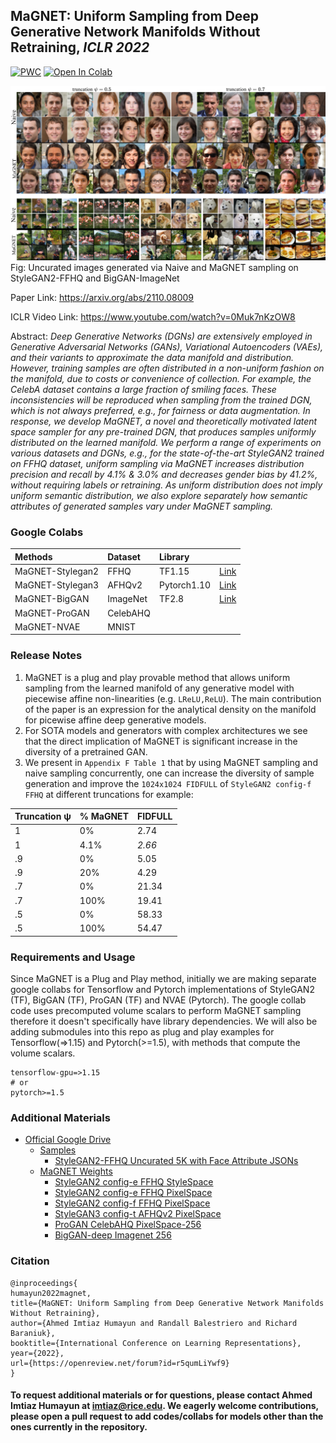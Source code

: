 ## MaGNET: Uniform Sampling from Deep Generative Network Manifolds Without Retraining, _ICLR 2022_
[![PWC](https://img.shields.io/endpoint.svg?url=https://paperswithcode.com/badge/magnet-uniform-sampling-from-deep-generative-1/image-generation-on-ffhq-1024-x-1024)](https://paperswithcode.com/sota/image-generation-on-ffhq-1024-x-1024?p=magnet-uniform-sampling-from-deep-generative-1)
[![Open In Colab](https://colab.research.google.com/assets/colab-badge.svg)](https://colab.research.google.com/drive/1r6QX8jYe1tsQmZFO4myw3O29nqcKfdx5?usp=sharing)

![uncurated images StyleGAN2 and BigGAN](./assets/magnet_montage.jpg)
Fig: Uncurated images generated via Naive and MaGNET sampling on StyleGAN2-FFHQ and BigGAN-ImageNet

Paper Link: https://arxiv.org/abs/2110.08009

ICLR Video Link: https://www.youtube.com/watch?v=0Muk7nKzOW8 

Abstract: _Deep Generative Networks (DGNs) are extensively employed in Generative Adversarial Networks (GANs), Variational Autoencoders (VAEs), and their variants to approximate the data manifold and distribution. However, training samples are often distributed in a non-uniform fashion on the manifold, due to costs or convenience of collection. For example, the CelebA dataset contains a large fraction of smiling faces. These inconsistencies will be reproduced when sampling from the trained DGN, which is not always preferred, e.g., for fairness or data augmentation. In response, we develop MaGNET, a novel and theoretically motivated latent space sampler for any pre-trained DGN, that produces samples uniformly distributed on the learned manifold. We perform a range of experiments on various datasets and DGNs, e.g., for the state-of-the-art StyleGAN2 trained on FFHQ dataset, uniform sampling via MaGNET increases distribution precision and recall by 4.1% & 3.0% and decreases gender bias by 41.2%, without requiring labels or retraining. As uniform distribution does not imply uniform semantic distribution, we also explore separately how semantic attributes of generated samples vary under MaGNET sampling._

### Google Colabs

| Methods | Dataset | Library | &nbsp;
| :---- | :---- | :---- | :----
| MaGNET-Stylegan2 | FFHQ | TF1.15 | [Link](https://colab.research.google.com/drive/1C6K77e7pGSGKQiiq7EDv_mJ5dUpBh-h5?usp=sharing)
| MaGNET-Stylegan3 | AFHQv2 | Pytorch1.10 | [Link](https://colab.research.google.com/drive/1F917F3YFdFycxzK0nV_FDzAgmdUMiaJ2?usp=sharing)
| MaGNET-BigGAN | ImageNet | TF2.8 | [Link](https://colab.research.google.com/drive/1r6QX8jYe1tsQmZFO4myw3O29nqcKfdx5?usp=sharing)
| MaGNET-ProGAN | CelebAHQ | &nbsp; | &nbsp;
| MaGNET-NVAE | MNIST | &nbsp; | &nbsp;

### Release Notes

1. MaGNET is a plug and play provable method that allows uniform sampling from the learned manifold of any generative model with piecewise affine non-linearities (e.g. `LReLU,ReLU`). The main contribution of the paper is an expression for the analytical density on the manifold for picewise affine deep generative models.
2. For SOTA models and generators with complex architectures we see that the direct implication of MaGNET is significant increase in the diversity of a pretrained GAN.
3. We present in `Appendix F Table 1` that by using MaGNET sampling and naive sampling concurrently, one can increase the diversity of sample generation and improve the `1024x1024 FIDFULL` of `StyleGAN2 config-f FFHQ` at different truncations for example:

| Truncation ψ | % MaGNET | FIDFULL 
| :---- | :---- | :----
| 1 | 0% | 2.74
| 1 | 4.1% | _2.66_
| .9 | 0% | 5.05
| .9 | 20% | 4.29
| .7 | 0% | 21.34
| .7 | 100% | 19.41
| .5 | 0% | 58.33
| .5 | 100% | 54.47

### Requirements and Usage

Since MaGNET is a Plug and Play method, initially we are making separate google collabs for Tensorflow and Pytorch implementations of StyleGAN2 (TF), BigGAN (TF), ProGAN (TF) and NVAE (Pytorch). The google collab code uses precomputed volume scalars to perform MaGNET sampling therefore it doesn't specifically have library dependencies. We will also be adding submodules into this repo as plug and play examples for Tensorflow(=>1.15) and Pytorch(>=1.5), with methods that compute the volume scalars.

```
tensorflow-gpu=>1.15
# or
pytorch>=1.5
```


### Additional Materials

* [Official Google Drive](https://drive.google.com/drive/folders/1f9HidadOEakLawfSxCGowATWxuvTjPqJ?usp=sharing)
    * [Samples](https://drive.google.com/drive/folders/1eikrJF9m3QSca5c9CTBuJ8xNk_dCTLYh?usp=sharing)
        * [StyleGAN2-FFHQ Uncurated 5K with Face Attribute JSONs](https://drive.google.com/drive/folders/15qptQ-c7Oz4YVM15Y-Rz1a1xCdUt-tmu?usp=sharing)
    * [MaGNET Weights](https://drive.google.com/drive/folders/1HMkMYZDKN4fN6Ay1XS8A401kQH4VsqLE?usp=sharing)
        * [StyleGAN2 config-e FFHQ StyleSpace](https://drive.google.com/drive/folders/1HMkMYZDKN4fN6Ay1XS8A401kQH4VsqLE?usp=sharing)
        * [StyleGAN2 config-e FFHQ PixelSpace](https://drive.google.com/drive/folders/1HMkMYZDKN4fN6Ay1XS8A401kQH4VsqLE?usp=sharing)
        * [StyleGAN2 config-f FFHQ PixelSpace](https://drive.google.com/drive/folders/1HMkMYZDKN4fN6Ay1XS8A401kQH4VsqLE?usp=sharing)
        * [StyleGAN3 config-t AFHQv2 PixelSpace](https://drive.google.com/drive/folders/1HMkMYZDKN4fN6Ay1XS8A401kQH4VsqLE?usp=sharing)
        * [ProGAN CelebAHQ PixelSpace-256](https://drive.google.com/drive/folders/1HMkMYZDKN4fN6Ay1XS8A401kQH4VsqLE?usp=sharing)
        * [BigGAN-deep Imagenet 256](https://drive.google.com/drive/folders/1HMkMYZDKN4fN6Ay1XS8A401kQH4VsqLE?usp=sharing)

### Citation
```
@inproceedings{
humayun2022magnet,
title={MaGNET: Uniform Sampling from Deep Generative Network Manifolds Without Retraining},
author={Ahmed Imtiaz Humayun and Randall Balestriero and Richard Baraniuk},
booktitle={International Conference on Learning Representations},
year={2022},
url={https://openreview.net/forum?id=r5qumLiYwf9}
}
```

#### To request additional materials or for questions, please contact Ahmed Imtiaz Humayun at [imtiaz@rice.edu](mailto:imtiaz@rice.edu). We eagerly welcome contributions, please open a pull request to add codes/collabs for models other than the ones currently in the repository.

